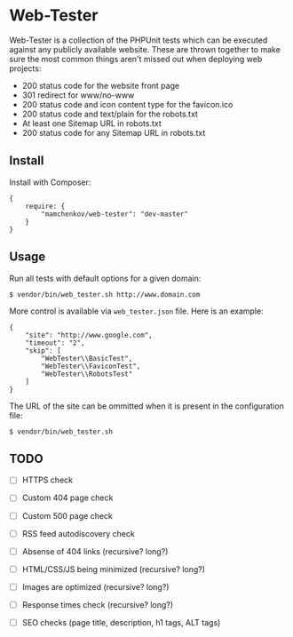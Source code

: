 Web-Tester
==========

Web-Tester is a collection of the PHPUnit tests which can be executed against
any publicly available website.  These are thrown together to make sure the 
most common things aren't missed out when deploying web projects:

* 200 status code for the website front page
* 301 redirect for www/no-www
* 200 status code and icon content type for the favicon.ico
* 200 status code and text/plain for the robots.txt
* At least one Sitemap URL in robots.txt
* 200 status code for any Sitemap URL in robots.txt

Install
-------

Install with Composer:

```
{
	require: {
		"mamchenkov/web-tester": "dev-master"
	}
}
```

Usage
-----

Run all tests with default options for a given domain:

```
$ vendor/bin/web_tester.sh http://www.domain.com
```

More control is available via ```web_tester.json``` file.  Here is an example:

```
{
    "site": "http://www.google.com",
    "timeout": "2",
    "skip": [
		"WebTester\\BasicTest",
		"WebTester\\FaviconTest",
		"WebTester\\RobotsTest"
	]
}
```

The URL of the site can be ommitted when it is present in the configuration file:

```
$ vendor/bin/web_tester.sh
```

TODO
----
* [ ] HTTPS check
* [ ] Custom 404 page check
* [ ] Custom 500 page check
* [ ] RSS feed autodiscovery check
* [ ] Absense of 404 links (recursive? long?)
* [ ] HTML/CSS/JS being minimized (recursive? long?)
* [ ] Images are optimized (recursive? long?)
* [ ] Response times check (recursive? long?)
* [ ] SEO checks (page title, description, h1 tags, ALT tags)

